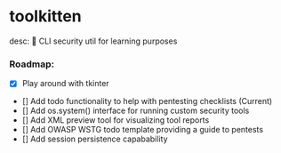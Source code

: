 # toolkitten

desc: 🔐 CLI security util for learning purposes

### Roadmap:
- [x] Play around with tkinter
- [] Add todo functionality to help with pentesting checklists (Current)
- [] Add os.system() interface for running custom security tools
- [] Add XML preview tool for visualizing tool reports
- [] Add OWASP WSTG todo template providing a guide to pentests
- [] Add session persistence capabability
